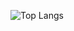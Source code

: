 ![Top Langs](https://github-readme-stats.vercel.app/api/top-langs/?username=kamilchm&langs_count=8&layout=compact&theme=algolia&count_private=true)
